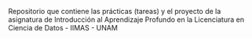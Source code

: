 Repositorio que contiene las prácticas (tareas) y el proyecto de la asignatura de Introducción al Aprendizaje Profundo en la Licenciatura en Ciencia de Datos - IIMAS - UNAM
